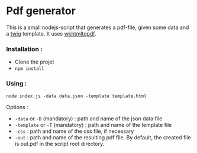 # Pdf generator

This is a small nodejs-script that generates a pdf-file, given some data and a [twig](https://twig.symfony.com/) template.
It uses [wkhtmltopdf](https://wkhtmltopdf.org/).

### Installation :

* Clone the projet
* `npm install`

### Using :
```
node index.js -data data.json -template template.html
```

Options :

  * `-data` or `-D` (mandatory) : path and name of the json data file
  * `-template` or `-T` (mandatory) : path and name of the template file
  * `-css` : path and name of the css file, if necessary
  * `-out` : path and name of the resulting pdf file. By default, the created file is out.pdf in the script root directory.
